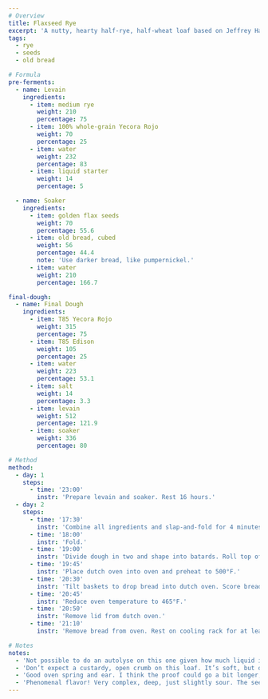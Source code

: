 ```yaml
---
# Overview
title: Flaxseed Rye
excerpt: 'A nutty, hearty half-rye, half-wheat loaf based on Jeffrey Hamelman’s “Flaxseed Rye with an Old Bread Soaker.” Dense but light, this recipe uses a lot of rye, but the flavor has such balance between wheat, rye, and seeds that it tastes not of any one of its parts themselves.'
tags:
  - rye
  - seeds
  - old bread

# Formula
pre-ferments:
  - name: Levain
    ingredients:
      - item: medium rye
        weight: 210
        percentage: 75
      - item: 100% whole-grain Yecora Rojo
        weight: 70
        percentage: 25
      - item: water
        weight: 232
        percentage: 83
      - item: liquid starter
        weight: 14
        percentage: 5

  - name: Soaker
    ingredients:
      - item: golden flax seeds
        weight: 70
        percentage: 55.6
      - item: old bread, cubed
        weight: 56
        percentage: 44.4
        note: 'Use darker bread, like pumpernickel.'
      - item: water
        weight: 210
        percentage: 166.7

final-dough:
  - name: Final Dough
    ingredients:
      - item: T85 Yecora Rojo
        weight: 315
        percentage: 75
      - item: T85 Edison
        weight: 105
        percentage: 25
      - item: water
        weight: 223
        percentage: 53.1
      - item: salt
        weight: 14
        percentage: 3.3
      - item: levain
        weight: 512
        percentage: 121.9
      - item: soaker
        weight: 336
        percentage: 80

# Method
method:
  - day: 1
    steps:
      - time: '23:00'
        instr: 'Prepare levain and soaker. Rest 16 hours.'
  - day: 2
    steps:
      - time: '17:30'
        instr: 'Combine all ingredients and slap-and-fold for 4 minutes.'
      - time: '18:00'
        instr: 'Fold.'
      - time: '19:00'
        instr: 'Divide dough in two and shape into batards. Roll top of loaf in a damp cloth, then in a mix of flax seeds, sesame seeds, and sunflower seeds, and place seed-side down in floured bannetons.'
      - time: '19:45'
        instr: 'Place dutch oven into oven and preheat to 500°F.'
      - time: '20:30'
        instr: 'Tilt baskets to drop bread into dutch oven. Score breads and place in oven.'
      - time: '20:45'
        instr: 'Reduce oven temperature to 465°F.'
      - time: '20:50'
        instr: 'Remove lid from dutch oven.'
      - time: '21:10'
        instr: 'Remove bread from oven. Rest on cooling rack for at least two hours.'

# Notes
notes:
  - 'Not possible to do an autolyse on this one given how much liquid is used in the soaker, and how high the levain percentage is. Unfortunate though, because this isn’t super easy to mix. Consider increasing the hydration; it could handle a bit more.'
  - 'Don’t expect a custardy, open crumb on this loaf. It’s soft, but dense, due to the percentage of rye.'
  - 'Good oven spring and ear. I think the proof could go a bit longer, but be careful. This one develops fast with all that levain.'
  - 'Phenomenal flavor! Very complex, deep, just slightly sour. The seeds on top add additional great flavor.'
---
```


